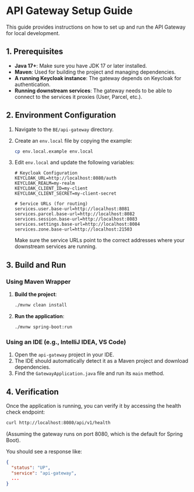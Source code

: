 # API Gateway Setup Guide

This guide provides instructions on how to set up and run the API Gateway for local development.

## 1. Prerequisites

*   **Java 17+**: Make sure you have JDK 17 or later installed.
*   **Maven**: Used for building the project and managing dependencies.
*   **A running Keycloak instance**: The gateway depends on Keycloak for authentication.
*   **Running downstream services**: The gateway needs to be able to connect to the services it proxies (User, Parcel, etc.).

## 2. Environment Configuration

1.  Navigate to the `BE/api-gateway` directory.
2.  Create an `env.local` file by copying the example:
    ```bash
    cp env.local.example env.local
    ```
3.  Edit `env.local` and update the following variables:

    ```properties
    # Keycloak Configuration
    KEYCLOAK_URL=http://localhost:8080/auth
    KEYCLOAK_REALM=my-realm
    KEYCLOAK_CLIENT_ID=my-client
    KEYCLOAK_CLIENT_SECRET=my-client-secret

    # Service URLs (for routing)
    services.user.base-url=http://localhost:8081
    services.parcel.base-url=http://localhost:8082
    services.session.base-url=http://localhost:8083
    services.settings.base-url=http://localhost:8084
    services.zone.base-url=http://localhost:21503
    ```

    Make sure the service URLs point to the correct addresses where your downstream services are running.

## 3. Build and Run

### Using Maven Wrapper

1.  **Build the project**:
    ```bash
    ./mvnw clean install
    ```

2.  **Run the application**:
    ```bash
    ./mvnw spring-boot:run
    ```

### Using an IDE (e.g., IntelliJ IDEA, VS Code)

1.  Open the `api-gateway` project in your IDE.
2.  The IDE should automatically detect it as a Maven project and download dependencies.
3.  Find the `GatewayApplication.java` file and run its `main` method.

## 4. Verification

Once the application is running, you can verify it by accessing the health check endpoint:

```bash
curl http://localhost:8080/api/v1/health
```

(Assuming the gateway runs on port 8080, which is the default for Spring Boot).

You should see a response like:
```json
{
  "status": "UP",
  "service": "api-gateway",
  ...
}
```
